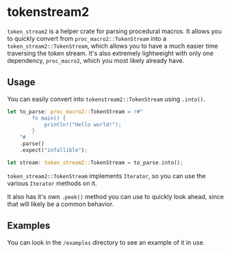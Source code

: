 # tokenstream2
`token_stream2` is a helper crate for parsing procedural macros. 
It allows you to quickly convert from `proc_macro2::TokenStream` into a `token_stream2::TokenStream`,
which allows you to have a much easier time traversing the token stream. 
It's also extremely lightweight with only one dependency, `proc_macro2`, which you most likely already have.

## Usage
You can easily convert into `tokenstream2::TokenStream` using `.into()`.
```rs
let to_parse: proc_macro2::TokenStream = r#"
        fn main() {
            println!("Hello world!");
        }
    "#
    .parse()
    .expect("infallible");

let stream: token_stream2::TokenStream = to_parse.into();
```

`token_stream2::TokenStream` implements `Iterator`, so you can use the various `Iterator` methods on it. 

It also has it's own `.peek()` method you can use to quickly look ahead, since that will likely be a common behavior.

## Examples
You can look in the `/examples` directory to see an example of it in use.

